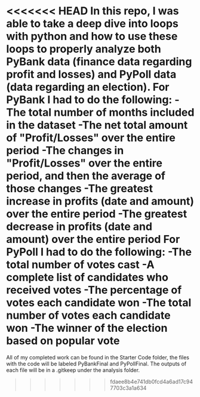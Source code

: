<<<<<<< HEAD
In this repo, I was able to take a deep dive into loops with python and how to use these loops to properly analyze both PyBank data (finance data regarding profit and losses) and PyPoll data (data regarding an election). For PyBank I had to do the following:
-The total number of months included in the dataset -The net total amount of "Profit/Losses" over the entire period -The changes in "Profit/Losses" over the entire period, and then the average of those changes -The greatest increase in profits (date and amount) over the entire period -The greatest decrease in profits (date and amount) over the entire period
For PyPoll I had to do the following: -The total number of votes cast -A complete list of candidates who received votes -The percentage of votes each candidate won -The total number of votes each candidate won -The winner of the election based on popular vote
=======
All of my completed work can be found in the Starter Code folder, the files with the code will be labeled PyBankFinal and PyPollFinal. The outputs of each file will be in a .gitkeep under the analysis folder.
>>>>>>> fdaee8b4e741db0fcd4a6ad17c947703c3a1a634
